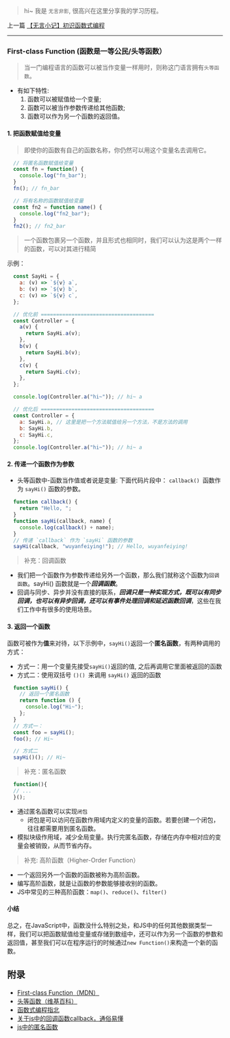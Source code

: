 <!--
 * @Author: wuyanfeiying
 * @Date: 2021-07-01 10:35:47
 * @Description: 函数式编程的相关知识
-->
> hi~ 我是 `无言非影`, 很高兴在这里分享我的学习历程。

上一篇 [【无言小记】初识函数式编程](https://juejin.cn/post/6979946268072247333)

------
### First-class Function (函数是一等公民/头等函数）
> 当一门编程语言的函数可以被当作变量一样用时，则称这门语言拥有`头等函数`。
- 有如下特性:
  1. 函数可以被赋值给一个变量;
  2. 函数可以被当作参数传递给其他函数;
  3. 函数可以作为另一个函数的返回值。

#### 1. 把函数赋值给变量
> 即使你的函数有自己的函数名称，你仍然可以用这个变量名去调用它。
```js
  // 将匿名函数赋值给变量
  const fn = function() {
    console.log("fn_bar");
  }
  fn(); // fn_bar

  // 将有名称的函数赋值给变量
  const fn2 = function name() {
    console.log("fn2_bar");
  }
  fn2(); // fn2_bar
```
> 一个函数包裹另一个函数，并且形式也相同时，我们可以认为这是两个一样的函数，可以对其进行精简

示例：
```js
  const SayHi = {
    a: (v) => `${v} a`,
    b: (v) => `${v} b`,
    c: (v) => `${v} c`,
  };

  // 优化前 =====================================
  const Controller = {
    a(v) {
      return SayHi.a(v);
    },
    b(v) {
      return SayHi.b(v);
    },
    c(v) {
      return SayHi.c(v);
    },
  };

  console.log(Controller.a("hi~")); // hi~ a

  // 优化后 =====================================
  const Controller = {
    a: SayHi.a, // 这里是把一个方法赋值给另一个方法，不是方法的调用
    b: SayHi.b,
    c: SayHi.c,
  };
  console.log(Controller.a("hi~")); // hi~ a
```
#### 2. 传递一个函数作为参数
- 头等函数中-函数当作值或者说是变量: 下面代码片段中： `callback() `函数作为 `sayHi()` 函数的参数。

```js
  function callback() {
    return "Hello, ";
  }
  function sayHi(callback, name) {
    console.log(callback() + name);
  }
  // 传递 `callback` 作为 `sayHi` 函数的参数
  sayHi(callback, "wuyanfeiying!"); // Hello, wuyanfeiying!
```

> 补充：回调函数
  - 我们把一个函数作为参数传递给另外一个函数，那么我们就称这个函数为`回调函数`。sayHi() 函数就是一个***回调函数***。
  - 回调与同步、异步并没有直接的联系，***回调只是一种实现方式，既可以有同步回调，也可以有异步回调，还可以有事件处理回调和延迟函数回调***，这些在我们工作中有很多的使用场景。

#### 3. 返回一个函数

函数可被作为**值**来对待，以下示例中，`sayHi()`返回一个**匿名函数**，有两种调用的方式：
  - 方式一：用一个变量先接受`sayHi()`返回的值, 之后再调用它里面被返回的函数
  - 方式二：使用双括号 `()() `来调用 `sayHi()` 返回的函数

```js
  function sayHi() {
    // 返回一个匿名函数
    return function () {
      console.log("Hi~");
    };
  }
  // 方式一：
  const foo = sayHi();
  foo(); // Hi~

  // 方式二
  sayHi()(); // Hi~
```
> 补充：匿名函数
```js
  function(){
  // ...
  }();

```
- 通过匿名函数可以实现`闭包`
  - 闭包是可以访问在函数作用域内定义的变量的函数。若要创建一个闭包，往往都需要用到匿名函数。
- 模拟块级作用域，减少全局变量。执行完匿名函数，存储在内存中相对应的变量会被销毁，从而节省内存。


> 补充: 高阶函数（Higher-Order Function）
- 一个返回另外一个函数的函数被称为高阶函数。
- 编写高阶函数，就是让函数的参数能够接收别的函数。
- JS中常见的三种高阶函数：`map()`、`reduce()`、`filter()`

#### 小结
总之，在JavaScript中，函数没什么特别之处，和JS中的任何其他数据类型一样，我们可以把函数赋值给变量或存储到数组中，还可以作为另一个函数的参数和返回值，甚至我们可以在程序运行的时候通过`new Function()`来构造一个新的函数。

## 附录
- [First-class Function（MDN）](https://developer.mozilla.org/zh-CN/docs/Glossary/First-class_Function)
- [头等函数（维基百科）](https://zh.wikipedia.org/wiki/%E5%A4%B4%E7%AD%89%E5%87%BD%E6%95%B0)
- [函数式编程指北](https://llh911001.gitbooks.io/mostly-adequate-guide-chinese/content/ch1.html)
- [关于js中的回调函数callback，通俗易懂](https://www.cnblogs.com/moxiaowohuwei/p/8438236.html)
- [js中的匿名函数](https://www.cnblogs.com/ranyonsue/p/10181035.html)